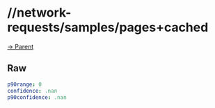 
# //network-requests/samples/pages+cached

[→ Parent](../..)


## Raw


```yaml
p90range: 0
confidence: .nan
p90confidence: .nan

```

